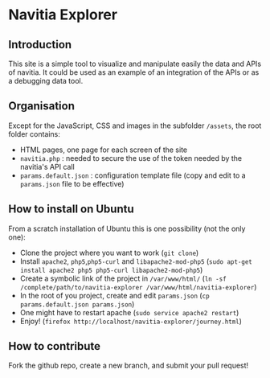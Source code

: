 Navitia Explorer
================

Introduction
------------
This site is a simple tool to visualize and manipulate easily the data and APIs of navitia.
It could be used as an example of an integration of the APIs or as a debugging data tool.

Organisation
------------
Except for the JavaScript, CSS and images in the subfolder `/assets`, the root folder contains:
* HTML pages, one page for each screen of the site
* `navitia.php` : needed to secure the use of the token needed by the navitia's API call
* `params.default.json` : configuration template file (copy and edit to a `params.json` file to be effective)

How to install on Ubuntu
------------------------
From a scratch installation of Ubuntu this is one possibility (not the only one):
* Clone the project where you want to work (`git clone`)
* Install `apache2`, `php5`,`php5-curl` and `libapache2-mod-php5` (`sudo apt-get install apache2 php5 php5-curl libapache2-mod-php5`)
* Create a symbolic link of the project in `/var/www/html/` (`ln -sf /complete/path/to/navitia-explorer /var/www/html/navitia-explorer`)
* In the root of you project, create and edit `params.json` (`cp params.default.json params.json`)
* One might have to restart apache (`sudo service apache2 restart`)
* Enjoy! (`firefox http://localhost/navitia-explorer/journey.html`)

How to contribute
-----------------
Fork the github repo, create a new branch, and submit your pull request!
 
